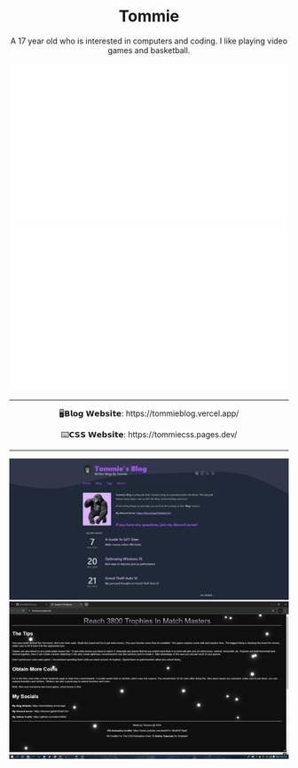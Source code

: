 <h1 align="center">Tommie</h1>
    <p align="center">
    </b> A 17 year old who is interested in computers and coding. I like playing video games and basketball.                     
    </p>
    <p align="center">
   <img src="https://github.com/elite159844/github-stats/blob/master/generated/overview.svg#gh-dark-mode-only" />
   <img src="https://github.com/elite159844/github-stats/blob/master/generated/languages.svg#gh-dark-mode-only" />
        </p>
    <p align="center">
        <hr>
         <p align="center">
        🖥️𝗕𝗹𝗼𝗴 𝗪𝗲𝗯𝘀𝗶𝘁𝗲: https://tommieblog.vercel.app/
        <p align="center">
        ⌨️𝗖𝗦𝗦 𝗪𝗲𝗯𝘀𝗶𝘁𝗲: https://tommiecss.pages.dev/
        <hr>
    <img src="https://github.com/elite159844/elite159844/blob/main/myblog.png?raw=true">
    <img src="https://github.com/elite159844/elite159844/blob/main/csswebsite.gif">
  </p>
   
    

